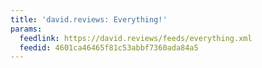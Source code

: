 ```yaml
---
title: 'david.reviews: Everything!'
params:
  feedlink: https://david.reviews/feeds/everything.xml
  feedid: 4601ca46465f81c53abbf7360ada84a5
---
```

